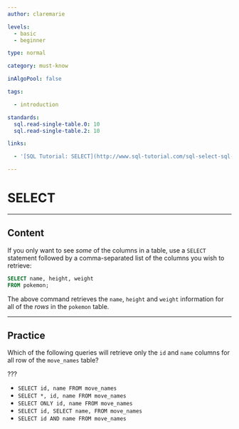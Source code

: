 ```yaml
---
author: claremarie

levels:
  - basic 
  - beginner

type: normal

category: must-know

inAlgoPool: false

tags:

  - introduction

standards:
  sql.read-single-table.0: 10
  sql.read-single-table.2: 10

links:

  - '[SQL Tutorial: SELECT](http://www.sql-tutorial.com/sql-select-sql-tutorial/){website}'

---
```


# SELECT

---
## Content

If you only want to see *some* of the columns in a table, use a `SELECT` statement followed by a comma-separated list of the columns you wish to retrieve:

```sql
SELECT name, height, weight
FROM pokemon;
```

The above command retrieves the `name`, `height` and `weight` information for all of the *rows* in the `pokemon` table.

---
## Practice

Which of the following queries will retrieve only the `id` and `name` columns for all row of the `move_names` table?

???

* `SELECT id, name FROM move_names`
* `SELECT *, id, name FROM move_names`
* `SELECT ONLY id, name FROM move_names`
* `SELECT id, SELECT name, FROM move_names`
* `SELECT id AND name FROM move_names`
